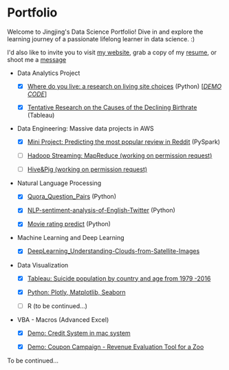 # Portfolio
Welcome to Jingjing's Data Science Portfolio! Dive in and explore the learning journey of a passionate lifelong learner in data science. :)

I'd also like to invite you to visit [my website](http://jingjingl.georgetown.domains/), grab a copy of my [resume](https://github.com/JLin-data/portfolio/blob/master/Lin%2C%20Jingjing_Resume_MS_N.pdf), or shoot me a [message](mailto:isjingjing.lin@gmail.com)  


   <!-- (This is new repository for my data science work, it is still under construction and updated frequently!) -->



<!-- [Data Engineering: Massive data projects in AWS] (https://github.com/JJJJJingL/dataEngineering-AWS) --> 

* Data Analytics Project
   - [x] [Where do you live: a research on living site choices](https://github.com/JJJJJingL/Where-should-you-live-for-your-health) (Python) [[*DEMO*](https://jingjingl.georgetown.domains/501Demo.html)  [*CODE*](https://github.com/JLin-data/Where-should-you-live-for-your-health/tree/master)]
  - [x] [Tentative Research on the Causes of the Declining Birthrate](https://github.com/JJJJJingL/DataVisualizationDemo) (Tableau)  


* Data Engineering: Massive data projects in AWS
  - [x] [Mini Project: Predicting the most popular review in Reddit](https://github.com/JJJJJingL/ANLY502MassiveData-reddit-comments-id) (PySpark)  
  - [ ] [Hadoop Streaming: MapReduce (working on permission request)](https://github.com/gu-anly502/spring2019-a2-JJJJJingL)
  - [ ] [Hive&Pig (working on permission request)](https://github.com/gu-anly502/spring2019-a3-JJJJJingL)


* Natural Language Processing 
  - [x] [Quora_Question_Pairs](https://github.com/KoalaChelsea/Quora_Question_Pairs) (Python)  
  - [x] [NLP-sentiment-analysis-of-English-Twitter](https://github.com/KoalaChelsea/NLP-sentiment-analysis-of-English-Twitter) (Python) 
  - [x] [Movie rating predict](https://github.com/JJJJJingL/movie_ratings) (Python) 


* Machine Learning and Deep Learning
  - [x] [DeepLearning_Understanding-Clouds-from-Satellite-Images](https://github.com/JJJJJingL/DeepLearning_Understanding-Clouds-from-Satellite-Images)


* Data Visualization
  - [x] [Tableau: Suicide population by country and age from 1979 -2016](http://jingjingl.georgetown.domains/503HW3.html)
  - [x] [Python: Plotly, Matplotlib, Seaborn](http://jingjingl.georgetown.domains/HWpre.html)
  - [ ] R (to be continued...)

  
 
* VBA - Macros (Advanced Excel)
  - [x] [Demo: Credit System in mac system](https://youtu.be/zPP6EvdQZzU) 
  - [x] [Demo: Coupon Campaign - Revenue Evaluation Tool for a Zoo](https://youtu.be/vDbzNU8ojGw) 
  


To be continued... 

